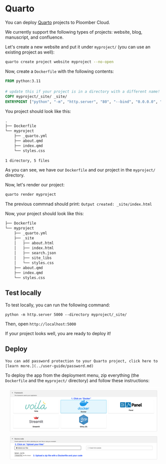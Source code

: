 # Quarto

You can deploy [Quarto](https://quarto.org/) projects to Ploomber Cloud.

We currently support the following types of projects: website, blog, manuscript, and confluence.

Let's create a new website and put it under `myproject/` (you can use an existing project as well):

```sh
quarto create project website myproject --no-open
```

Now, create a `Dockerfile` with the following contents:

```Dockerfile
FROM python:3.11

# update this if your project is in a directory with a different name!
COPY myproject/_site/ _site/
ENTRYPOINT ["python", "-m", "http.server", "80", "--bind", "0.0.0.0", "--directory", "_site"]
```

You project should look like this:

```
.
├── Dockerfile
└── myproject
    ├── _quarto.yml
    ├── about.qmd
    ├── index.qmd
    └── styles.css

1 directory, 5 files
```

As you can see, we have our `Dockerfile` and our project in the `myproject/` directory.

Now, let's render our project:

```sh
quarto render myproject
```

The previous commnad should print: `Output created: _site/index.html`

Now, your project should look like this:

```
├── Dockerfile
└── myproject
    ├── _quarto.yml
    ├── _site
    │   ├── about.html
    │   ├── index.html
    │   ├── search.json
    │   ├── site_libs
    │   └── styles.css
    ├── about.qmd
    ├── index.qmd
    └── styles.css
```

## Test locally

To test locally, you can run the following command:

```
python -m http.server 5000 --directory myproject/_site/
```

Then, open `http://localhost:5000`

If your project looks well, you are ready to deploy it!


## Deploy

```{tip}
You can add password protection to your Quarto project, click here to [learn more.](../user-guide/password.md)
```

To deploy the app from the deployment menu, zip everything (the `Dockerfile` and
the `myproject/` directory) and follow these instructions:

![](../static/docker.png)